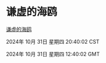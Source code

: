# 谦虚的海鸥
[谦虚的海鸥](http://219.139.197.74:56308/qxdho/course/base/hotlink/index.php)

2024年 10月 31日 星期四 20:40:02 CST

2024年 10月 31日 星期四 12:40:02 GMT
